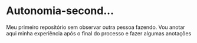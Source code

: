 # Autonomia-second...
Meu primeiro repositório sem observar outra pessoa fazendo.
Vou anotar aqui minha experiência após o final do processo e fazer algumas anotações
